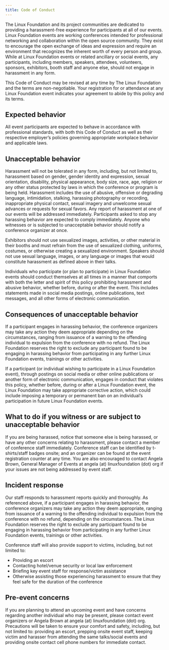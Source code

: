 ```yaml
---
title: Code of Conduct
---
```


The Linux Foundation and its project communities are dedicated to providing a harassment-free experience for participants at all of our events. Linux Foundation events are working conferences intended for professional networking and collaboration within the open source community. They exist to encourage the open exchange of ideas and expression and require an environment that recognizes the inherent worth of every person and group. While at Linux Foundation events or related ancillary or social events, any participants, including members, speakers, attendees, volunteers, sponsors, exhibitors, booth staff and anyone else, should not engage in harassment in any form.

This Code of Conduct may be revised at any time by The Linux Foundation and the terms are non-negotiable. Your registration for or attendance at any Linux Foundation event indicates your agreement to abide by this policy and its terms.

## Expected behavior

All event participants are expected to behave in accordance with professional standards, with both this Code of Conduct as well as their respective employer’s policies governing appropriate workplace behavior and applicable laws.

## Unacceptable behavior

Harassment will not be tolerated in any form, including, but not limited to, harassment based on gender, gender identity and expression, sexual orientation, disability, physical appearance, body size, race, age, religion or any other status protected by laws in which the conference or program is being held. Harassment includes the use of abusive, offensive or degrading language, intimidation, stalking, harassing photography or recording, inappropriate physical contact, sexual imagery and unwelcome sexual advances or requests for sexual favors. Any report of harassment at one of our events will be addressed immediately. Participants asked to stop any harassing behavior are expected to comply immediately. Anyone who witnesses or is subjected to unacceptable behavior should notify a conference organizer at once.

Exhibitors should not use sexualized images, activities, or other material in their booths and must refrain from the use of sexualized clothing, uniforms, costumes, or otherwise creating a sexualized environment. Speakers should not use sexual language, images, or any language or images that would constitute harassment as defined above in their talks.

Individuals who participate (or plan to participate) in Linux Foundation events should conduct themselves at all times in a manner that comports with both the letter and spirit of this policy prohibiting harassment and abusive behavior, whether before, during or after the event. This includes statements made in social media postings, online publications, text messages, and all other forms of electronic communication.

## Consequences of unacceptable behavior

If a participant engages in harassing behavior, the conference organizers may take any action they deem appropriate depending on the circumstances, ranging from issuance of a warning to the offending individual to expulsion from the conference with no refund. The Linux Foundation reserves the right to exclude any participant found to be engaging in harassing behavior from participating in any further Linux Foundation events, trainings or other activities.

If a participant (or individual wishing to participate in a Linux Foundation event), through postings on social media or other online publications or another form of electronic communication, engages in conduct that violates this policy, whether before, during or after a Linux Foundation event, the Linux Foundation may take appropriate corrective action, which could include imposing a temporary or permanent ban on an individual’s participation in future Linux Foundation events.

## What to do if you witness or are subject to unacceptable behavior

If you are being harassed, notice that someone else is being harassed, or have any other concerns relating to harassment, please contact a member of conference staff immediately. Conference staff can be identified by t-shirts/staff badges onsite; and an organizer can be found at the event registration counter at any time. You are also encouraged to contact Angela Brown, General Manager of Events at angela (at) linuxfoundation (dot) org if your issues are not being addressed by event staff. 

## Incident response

Our staff responds to harassment reports quickly and thoroughly. As referenced above, if a participant engages in harassing behavior, the conference organizers may take any action they deem appropriate, ranging from issuance of a warning to the offending individual to expulsion from the conference with no refund, depending on the circumstances. The Linux Foundation reserves the right to exclude any participant found to be engaging in harassing behavior from participating in any further Linux Foundation events, trainings or other activities.

Conference staff will also provide support to victims, including, but not limited to:

* Providing an escort
* Contacting hotel/venue security or local law enforcement
* Briefing key event staff for response/victim assistance
* Otherwise assisting those experiencing harassment to ensure that they feel safe for the duration of the conference

## Pre-event concerns

If you are planning to attend an upcoming event and have concerns regarding another individual who may be present, please contact event organizers or Angela Brown at angela (at) linuxfoundation (dot) org. Precautions will be taken to ensure your comfort and safety, including, but not limited to: providing an escort, prepping onsite event staff, keeping victim and harasser from attending the same talks/social events and providing onsite contact cell phone numbers for immediate contact.
